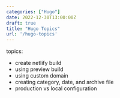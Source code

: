 ```yaml
---
categories: ["Hugo"]
date: 2022-12-30T13:00:00Z
draft: true
title: "Hugo Topics"
url: '/hugo-topics'
---
```


topics:

* create netlify build
* using preview build
* using custom domain
* creating category, date, and archive file
* production vs local configuration
